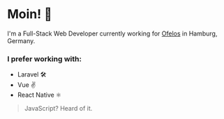 # Moin! 👋

I'm a Full-Stack Web Developer currently working for <a href="https://ofelos.net" target="_blank">Ofelos</a> in Hamburg, Germany.

### I prefer working with:
- Laravel 🛠
- Vue ✌
- React Native ⚛

> JavaScript? Heard of it.
